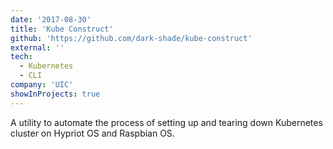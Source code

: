 ```yaml
---
date: '2017-08-30'
title: 'Kube Construct'
github: 'https://github.com/dark-shade/kube-construct'
external: ''
tech:
  - Kubernetes
  - CLI
company: 'UIC'
showInProjects: true
---
```


A utility to automate the process of setting up and tearing down Kubernetes cluster on Hypriot OS and Raspbian OS.
